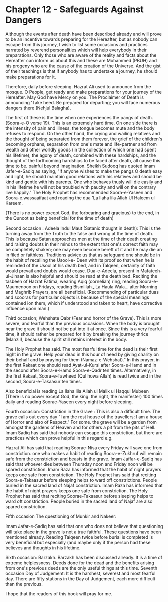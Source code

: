 Chapter 12 - Safeguards Against Dangers
=======================================

Although the events after death have been described already and will
prove to be an incentive towards preparing for the Hereafter, but as
nobody can escape from this journey, I wish to list some occasions and
practices narrated by reverend personalities which will help everybody
in their preparations. Only those who are aware of the reality and facts
about the Hereafter can inform us about this and these are Mohammed
(PBUH) and his progeny who are the cause of the creation of the
Universe. And the gist of their teachings is that if anybody has to
undertake a journey, he should make preparations for it.

Therefore, daily before sleeping. Hazrat Ali used to announce from the
mosque. O People, get ready and make preparations for your journey of
the Hereafter. May God have Mercy on you. The Proclaimer of Death is
announcing 'Take heed. Be prepared for departing; you will face numerous
dangers there (Nehjul Balagha).

The first of these is the time when one experiences the pangs of death.
(Soora-e-O verse 19). This is an extremely hard time. On one side there
is the intensity of pain and illness, the tongue becomes mute and the
body refuses to respond. On the other hand, the crying and wailing
relatives and the thought of being separated from them forever, the
grief of the children's becoming orphans, separation from one's mate and
life-partner and from wealth and other worldly goods (in the collection
of which one had spent his lifetime); the agony of death, combined with
these hardships, and the thought of the forthcoming hardships to be
faced after death, all cause this time to be. painful beyond
imagination. Sheikh Sudooq has quoted Imam Jafer-e-Sadiq as saying, "If
anyone wishes to make the pangs O death easy and light, he should
maintain good relations with his relatives and should be kind and gentle
with his parents. One who behaves thusly will die easily and in his
lifetime he will not be troubled with paucity and will on the contrary
live happily." The Holy Prophet has recommended Soora-e-Yaseen and
Soora-e.wassaaifaat and reading the dua 'La Ilaha lila Allah Ul Haleem
ul Kareem.

(There is no power except God, the forbearing and gracious) to the end,
in the Qunoot as being beneficial for the time of death)

Second occasion : Adeela Indul Maut (Satanic thought in death): This is
the turning away from the Truth to the false and wrong at the time of
death. This is because Satan approaches men at the time of their death
creating and raising doubts in their minds to the extent that one's
correct faith may be completely shaken; one may even become bereft of it
and he may die an in filed or faithless. Traditions advice us that as
safeguard one should be in the habit of recalling the Usool-e- Deen with
its proof so that when he is reminded of the Usool at his death bed, and
in Talqeen, certainty of faith would prevail and doubts would cease.
Dua-e-Adeela, present in Mafateeh-ul-Jinaan is also helpful and should
be read at the death bed. Reciting the tasbeeh of Hazrat Fatima, wearing
Aqiq (cornelian) ring, reading Soora-e-Maumenoon on Fridays, reading
Bismillah.,.La Haula Wala... alter Morning and Maghrib Prayers, are all
beneficial. (Recommending of particular duas and scooras for particular
objects is because of the special meanings contained ion them, which if
understood and taken to heart, have corrective influence upon man.)

Third occasion; Wehshate Qabr (Fear and horror of the Grave). This is
more severe, and fearful than the previous occasions. When the body is
brought near the grave it should not be put into it at once. Since this
is a very fearful time, it should rather be prepared for it by breaking
the journey thrice (Manzil), because the spirit still retains interest
in the body.

The Holy Prophet has said. The most fearful time for the dead is their
first night in the grave. Help your dead in this hour of need by giving
charity on their behalf and by praying for them (Namaz-e-Wehshat)." ln
this prayer, in the first Rakaat one should read Ayat-ul-Kursi after
Soora-e-Hamd and in the second after Soora-e-Hamd Soora-e-Qadr ten
times. Alternatively, in the first Rakaat, Soora-e-Tawheed (Qul howa
Allah) is read twice and in the second, Soora-e-Takaasur ten times.

Also beneficial is reading La Ilaha lila Allah ul Malik ul Haqqul
Mubeen (There is no power except God, the king. the right, the
manifester) 100 times daily and reading Soorae-Yaseen every night before
sleeping.

Fourth occasion: Constriction in the Grave : This is also a difficult
time. The grave calls out every day "I am the rest house of the
travellers; I am a house of Horror and also of Respect." For some. the
grave will be a garden from amongst the gardens of Heaven and for others
a pit from the pits of Hell. Imam Sadiq has said that nobody can escape
this constriction, but there are practices which can prove helpful in
this regard e.g.

Hazrat Ali has said that reading Soorae-Nisa every Friday will save one
from constriction.
one who makes a habit of reading Soora-e-Zukhruf will remain safe from
the constriction and beasts in the grave.
Imam Jaffar-e-Sadiq has said that whoever dies between Thursday noon
and Friday noon will be spared constriction.
Imam Raza has informed that the habit of night prayers keeps one safe
from constriction.
The Holy Prophet has said that reciting Soora-e-Takaasur before
sleeping helps to ward off constrictions.
People buried in the sacred land of Najaf constriction.
Imam Raza has informed that the habit of night prayers keeps one safe
from constriction.
The Holy Prophet has said that reciting Soorae-Takaasur before sleeping
helps to ward oft constriction.
People buried in the sacred land of Najaf are also spared
constriction.

Fifth occasion The questioning of Munkir and Nakeer:

Imam Jafar-e-Sadiq has said that one who does not believe that
questioning will take place in the grave is not a true faithful. These
questions have been mentioned already. Reading Taiqeen twice before
burial is completed is very beneficial but especially (and maybe only if
the person had these believes and thoughts in his lifetime.

Sixth occasion: Barzakh. Barzakh has been discussed already. It is a
time of extreme helplessness. Deeds done for the dead and the benefits
arising from one's previous deeds are the only useful things at this
time.
Seventh occasion Day of Judgement: It is the harshest, severest and
most fearful day. There are fifty stations in the Day of Judgement, each
more difficult than the previous.

I hope that the readers of this book will pray for me.



